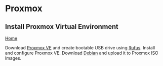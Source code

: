 # Proxmox
## Install Proxmox Virtual Environment
  
<p align="left">
  <a href="https://github.com/vdarkobar/Home_Cloud#proxmox">Home</a>
</p>  
  
  
  Download <a href="https://www.proxmox.com/de/proxmox-ve">Proxmox VE</a> and create bootable USB drive using <a href="http://rufus.ie/">Rufus</a>. Install and configure Proxmox VE. Download <a href="https://www.debian.org/index.html">Debian</a> and upload it to Proxmox ISO Images.
  
